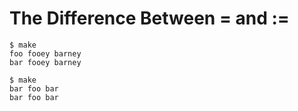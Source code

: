 # The Difference Between = and :=


```
$ make
foo fooey barney
bar fooey barney
```


```
$ make
bar foo bar
bar foo bar
```
